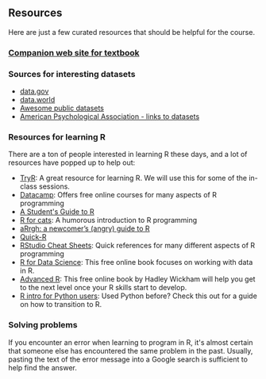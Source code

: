 
## Resources

Here are just a few curated resources that should be helpful for the course.

### [Companion web site for textbook](https://edge.sagepub.com/field-an-adventure-in-stats)

### Sources for interesting datasets

- [data.gov](https://catalog.data.gov/)
- [data.world](http://data.world)
- [Awesome public datasets](https://github.com/caesar0301/awesome-public-datasets)
- [American Psychological Association - links to datasets](https://www.apa.org/research/responsible/data-links.aspx)

### Resources for learning R

There are a ton of people interested in learning R these days, and a lot of resources have popped up to help out:

- [TryR](http://tryr.codeschool.com/): A great resource for learning R.  We will use this for some of the in-class sessions.
- [Datacamp](https://www.datacamp.com/): Offers free online courses for many aspects of R programming
- [A Student's Guide to R](https://cran.r-project.org/doc/contrib/Horton+Pruim+Kaplan_MOSAIC-StudentGuide.pdf)
- [R for cats](https://rforcats.net/): A humorous introduction to R programming
- [aRrgh: a newcomer’s (angry) guide to R](http://arrgh.tim-smith.us/)
- [Quick-R](http://www.statmethods.net/index.html)
- [RStudio Cheat Sheets](https://www.rstudio.com/resources/cheatsheets/): Quick references for many different aspects of R programming
- [R for Data Science](http://r4ds.had.co.nz/index.html): This free online book focuses on working with data in R.
- [Advanced R](http://adv-r.had.co.nz/): This free online book by Hadley Wickham will help you get to the next level once your R skills start to develop.
- [R intro for Python users](http://ramnathv.github.io/pycon2014-r/): Used Python before? Check this out for a guide on how to transition to R.

### Solving problems

If you encounter an error when learning to program in R, it's almost certain that someone else has encountered the same problem in the past.  Usually, pasting the text of the error message into a Google search is sufficient to help find the answer.
